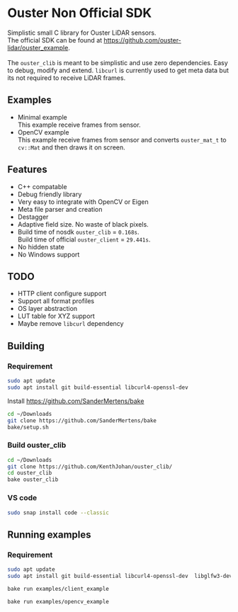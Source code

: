 # Ouster Non Official SDK
Simplistic small C library for Ouster LiDAR sensors.<br>
The official SDK can be found at https://github.com/ouster-lidar/ouster_example.
<br><br>
The `ouster_clib` is meant to be simplistic and use zero dependencies. Easy to debug, modify and extend.
`libcurl` is currently used to get meta data but its not required to receive LiDAR frames.




## Examples
* Minimal example<br>
This example receive frames from sensor.
* OpenCV example<br>
This example receive frames from sensor and converts `ouster_mat_t` to `cv::Mat` and then draws it on screen.


## Features
* C++ compatable
* Debug friendly library
* Very easy to integrate with OpenCV or Eigen
* Meta file parser and creation
* Destagger
* Adaptive field size. No waste of black pixels.
* Build time of nosdk `ouster_clib` = `0.168s`. <br>
Build time of official `ouster_client` = `29.441s`.
* No hidden state
* No Windows support

## TODO
* HTTP client configure support
* Support all format profiles
* OS layer abstraction
* LUT table for XYZ support
* Maybe remove `libcurl` dependency






## Building

### Requirement
```bash
sudo apt update
sudo apt install git build-essential libcurl4-openssl-dev
```



Install https://github.com/SanderMertens/bake<br>
```bash
cd ~/Downloads
git clone https://github.com/SanderMertens/bake
bake/setup.sh
```
### Build ouster_clib
```bash
cd ~/Downloads
git clone https://github.com/KenthJohan/ouster_clib/
cd ouster_clib
bake ouster_clib
```

### VS code
```bash
sudo snap install code --classic
```




## Running examples
### Requirement
```bash
sudo apt update
sudo apt install git build-essential libcurl4-openssl-dev  libglfw3-dev libglew-dev libopencv-dev
```

```bash
bake run examples/client_example
```

```bash
bake run examples/opencv_example
```







